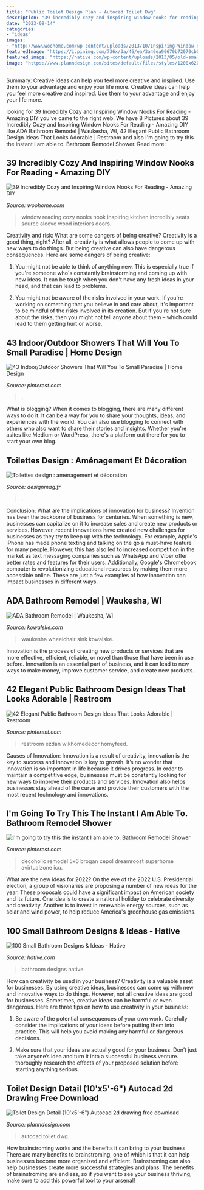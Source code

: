 ```yaml
---
title: "Public Toilet Design Plan ~ Autocad Toilet Dwg"
description: "39 incredibly cozy and inspiring window nooks for reading"
date: "2023-09-14"
categories:
- "ideas"
images:
- "http://www.woohome.com/wp-content/uploads/2013/10/Inspiring-Window-Reading-Nook-14-2.jpg"
featuredImage: "https://i.pinimg.com/736x/3a/46/ea/3a46ea90670b72070cb07edcbf65d1b6.jpg"
featured_image: "https://hative.com/wp-content/uploads/2013/05/old-small-bathroom-design-2513.jpg"
image: "https://www.planndesign.com/sites/default/files/styles/1200x620/public/2019/09/toilet-design-detail-10-x5--6-autocad-2d-drawing-free-download.jpg?itok=6DoSdeSn"
---
```



Summary: Creative ideas can help you feel more creative and inspired. Use them to your advantage and enjoy your life more.
Creative ideas can help you feel more creative and inspired. Use them to your advantage and enjoy your life more.

	

		
looking for 39 Incredibly Cozy and Inspiring Window Nooks For Reading - Amazing DIY you've came to the right web. We have 8 Pictures about 39 Incredibly Cozy and Inspiring Window Nooks For Reading - Amazing DIY like ADA Bathroom Remodel | Waukesha, WI, 42 Elegant Public Bathroom Design Ideas That Looks Adorable | Restroom and also I&#039;m going to try this the instant I am able to. Bathroom Remodel Shower. Read more:
		
    
## 39 Incredibly Cozy And Inspiring Window Nooks For Reading - Amazing DIY

<img loading=lazy src="http://www.woohome.com/wp-content/uploads/2013/10/Inspiring-Window-Reading-Nook-14-2.jpg" onerror="this.onerror=null;this.src='https://tse1.mm.bing.net/th?id=OIP.4Q5tCyMzXZmAC5w4eZ8s8wHaLH&amp;pid=15.1';" alt="39 Incredibly Cozy and Inspiring Window Nooks For Reading - Amazing DIY">

_Source: woohome.com_

>window reading cozy nooks nook inspiring kitchen incredibly seats source alcove wood interiors doors. 

	

Creativity and risk: What are some dangers of being creative?
Creativity is a good thing, right? After all, creativity is what allows people to come up with new ways to do things. But being creative can also have dangerous consequences. Here are some dangers of being creative:
1) You might not be able to think of anything new. This is especially true if you're someone who's constantly brainstorming and coming up with new ideas. It can be tough when you don't have any fresh ideas in your head, and that can lead to problems.

2) You might not be aware of the risks involved in your work. If you're working on something that you believe in and care about, it's important to be mindful of the risks involved in its creation. But if you're not sure about the risks, then you might not tell anyone about them – which could lead to them getting hurt or worse.

    
## 43 Indoor/Outdoor Showers That Will You To Small Paradise | Home Design

<img loading=lazy src="https://i.pinimg.com/736x/3a/46/ea/3a46ea90670b72070cb07edcbf65d1b6.jpg" onerror="this.onerror=null;this.src='https://tse4.mm.bing.net/th?id=OIP.lqwYxh877HAWxXGv_auXpQHaLG&amp;pid=15.1';" alt="43 Indoor/Outdoor Showers That Will You To Small Paradise | Home Design">

_Source: pinterest.com_

>. 

	

What is blogging?
When it comes to blogging, there are many different ways to do it. It can be a way for you to share your thoughts, ideas, and experiences with the world. You can also use blogging to connect with others who also want to share their stories and insights. Whether you're asites like Medium or WordPress, there's a platform out there for you to start your own blog.

    
## Toilettes Design : Aménagement Et Décoration

<img loading=lazy src="https://designmag.fr/wp-content/uploads/2015/07/toilettes-design-bois.jpg" onerror="this.onerror=null;this.src='https://tse1.mm.bing.net/th?id=OIP.XDaSGwH-tV3x9AM0a4uJcAHaJ3&amp;pid=15.1';" alt="Toilettes design : aménagement et décoration">

_Source: designmag.fr_

>. 

	

Conclusion: What are the implications of innovation for business?
Invention has been the backbone of business for centuries. When something is new, businesses can capitalize on it to increase sales and create new products or services. However, recent innovations have created new challenges for businesses as they try to keep up with the technology. For example, Apple's iPhone has made phone texting and talking on the go a must-have feature for many people. However, this has also led to increased competition in the market as text messaging companies such as WhatsApp and Viber offer better rates and features for their users. Additionally, Google's Chromebook computer is revolutionizing educational resources by making them more accessible online. These are just a few examples of how innovation can impact businesses in different ways.

    
## ADA Bathroom Remodel | Waukesha, WI

<img loading=lazy src="https://kowalske.com/wp-content/uploads/2020/11/ADA-bathroom-sink-768x1153.jpg" onerror="this.onerror=null;this.src='https://tse2.mm.bing.net/th?id=OIP.G6Or3r4VWp2_EiF5K0y0OgHaLH&amp;pid=15.1';" alt="ADA Bathroom Remodel | Waukesha, WI">

_Source: kowalske.com_

>waukesha wheelchair sink kowalske. 

	

Innovation is the process of creating new products or services that are more effective, efficient, reliable, or novel than those that have been in use before. Innovation is an essential part of business, and it can lead to new ways to make money, improve customer service, and create new products.

    
## 42 Elegant Public Bathroom Design Ideas That Looks Adorable | Restroom

<img loading=lazy src="https://i.pinimg.com/736x/d5/36/3c/d5363cdbace1fb6e07fc289d90ed4acf.jpg" onerror="this.onerror=null;this.src='https://tse4.mm.bing.net/th?id=OIP.Q67nbf393L5H_AlBVk8imgHaJQ&amp;pid=15.1';" alt="42 Elegant Public Bathroom Design Ideas That Looks Adorable | Restroom">

_Source: pinterest.com_

>restroom ezdan wikhomedecor homyfeed. 

	

Causes of Innovation:
Innovation is a result of creativity, innovation is the key to success and innovation is key to growth. It’s no wonder that innovation is so important in life because it drives progress. In order to maintain a competitive edge, businesses must be constantly looking for new ways to improve their products and services. Innovation also helps businesses stay ahead of the curve and provide their customers with the most recent technology and innovations.

    
## I&#039;m Going To Try This The Instant I Am Able To. Bathroom Remodel Shower

<img loading=lazy src="https://i.pinimg.com/736x/31/11/ea/3111ea94d20d6b2bb70bee5d367f47bb.jpg" onerror="this.onerror=null;this.src='https://tse2.mm.bing.net/th?id=OIP.qKZEsqtKAZP-6Z4EyLcuoAHaJ3&amp;pid=15.1';" alt="I&#039;m going to try this the instant I am able to. Bathroom Remodel Shower">

_Source: pinterest.com_

>decoholic remodel 5x6 brogan cepol dreamroost superhome avirtualzone icu. 

	

What are the new ideas for 2022?
On the eve of the 2022 U.S. Presidential election, a group of visionaries are proposing a number of new ideas for the year. These proposals could have a significant impact on American society and its future. One idea is to create a national holiday to celebrate diversity and creativity. Another is to invest in renewable energy sources, such as solar and wind power, to help reduce America's greenhouse gas emissions.

    
## 100 Small Bathroom Designs &amp; Ideas - Hative

<img loading=lazy src="https://hative.com/wp-content/uploads/2013/05/old-small-bathroom-design-2513.jpg" onerror="this.onerror=null;this.src='https://tse2.mm.bing.net/th?id=OIP.npSiB1XSYD5iHNNFqgbDgwHaLH&amp;pid=15.1';" alt="100 Small Bathroom Designs &amp; Ideas - Hative">

_Source: hative.com_

>bathroom designs hative. 

	

How can creativity be used in your business?
Creativity is a valuable asset for businesses. By using creative ideas, businesses can come up with new and innovative ways to do things. However, not all creative ideas are good for businesses. Sometimes, creative ideas can be harmful or even dangerous. Here are three tips on how to use creativity in your business: 
1) Be aware of the potential consequences of your own work. Carefully consider the implications of your ideas before putting them into practice. This will help you avoid making any harmful or dangerous decisions. 

2) Make sure that your ideas are actually good for your business. Don’t just take anyone’s idea and turn it into a successful business venture. thoroughly research the effects of your proposed solution before starting anything serious.

    
## Toilet Design Detail (10&#039;x5&#039;-6&quot;) Autocad 2d Drawing Free Download

<img loading=lazy src="https://www.planndesign.com/sites/default/files/styles/1200x620/public/2019/09/toilet-design-detail-10-x5--6-autocad-2d-drawing-free-download.jpg?itok=6DoSdeSn" onerror="this.onerror=null;this.src='https://tse3.mm.bing.net/th?id=OIP.93CbEwPmTAMQ0NilSUCEmAHaD0&amp;pid=15.1';" alt="Toilet Design Detail (10&#039;x5&#039;-6&quot;) Autocad 2d drawing free download">

_Source: planndesign.com_

>autocad toilet dwg. 

	

How brainstroming works and the benefits it can bring to your business
There are many benefits to brainstroming, one of which is that it can help businesses become more organized and efficient. Brainstroming can also help businesses create more successful strategies and plans. The benefits of brainstroming are endless, so if you want to see your business thriving, make sure to add this powerful tool to your arsenal!

